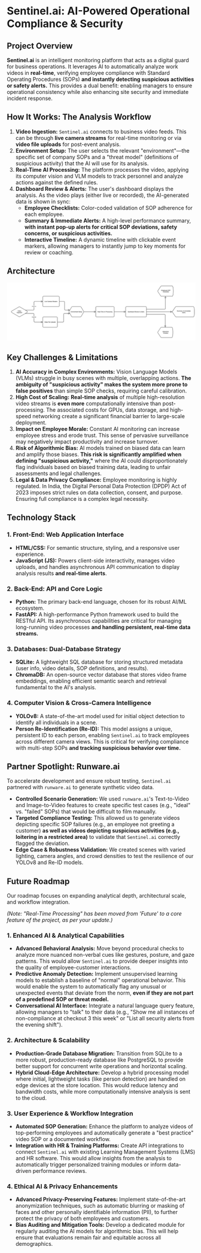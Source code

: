 # Sentinel.ai: AI-Powered Operational Compliance & Security

## Project Overview

**Sentinel.ai** is an intelligent monitoring platform that acts as a digital guard for business operations. It leverages AI to automatically analyze work videos in **real-time**, verifying employee compliance with Standard Operating Procedures (SOPs) **and instantly detecting suspicious activities or safety alerts.** This provides a dual benefit: enabling managers to ensure operational consistency while also enhancing site security and immediate incident response.

## How It Works: The Analysis Workflow

1.  **Video Ingestion:** `Sentinel.ai` connects to business video feeds. This can be through **live camera streams** for real-time monitoring or via **video file uploads** for post-event analysis.
2.  **Environment Setup:** The user selects the relevant "environment"—the specific set of company SOPs and a "threat model" (definitions of suspicious activity) that the AI will use for its analysis.
3.  **Real-Time AI Processing:** The platform processes the video, applying its computer vision and VLM models to track personnel and analyze actions against the defined rules.
4.  **Dashboard Review & Alerts:** The user's dashboard displays the analysis. As the video plays (either live or recorded), the AI-generated data is shown in sync:
    * **Employee Checklists:** Color-coded validation of SOP adherence for each employee.
    * **Summary & Immediate Alerts:** A high-level performance summary, **with instant pop-up alerts for critical SOP deviations, safety concerns, or suspicious activities.**
    * **Interactive Timeline:** A dynamic timeline with clickable event markers, allowing managers to instantly jump to key moments for review or coaching.

## Architecture

![Flow Diagram](sentinel_ai_flow_diagram.png)

## Key Challenges & Limitations

1.  **AI Accuracy in Complex Environments:** Vision Language Models (VLMs) struggle in busy scenes with multiple, overlapping actions. **The ambiguity of "suspicious activity" makes the system more prone to false positives** than simple SOP checks, requiring careful calibration.
2.  **High Cost of Scaling:** **Real-time analysis** of multiple high-resolution video streams is **even more** computationally intensive than post-processing. The associated costs for GPUs, data storage, and high-speed networking create a significant financial barrier to large-scale deployment.
3.  **Impact on Employee Morale:** Constant AI monitoring can increase employee stress and erode trust. This sense of pervasive surveillance may negatively impact productivity and increase turnover.
4.  **Risk of Algorithmic Bias:** AI models trained on biased data can learn and amplify those biases. **This risk is significantly amplified when defining "suspicious activity,"** where the AI could disproportionately flag individuals based on biased training data, leading to unfair assessments and legal challenges.
5.  **Legal & Data Privacy Compliance:** Employee monitoring is highly regulated. In India, the Digital Personal Data Protection (DPDP) Act of 2023 imposes strict rules on data collection, consent, and purpose. Ensuring full compliance is a complex legal necessity.

## Technology Stack

### 1. Front-End: Web Application Interface
* **HTML/CSS:** For semantic structure, styling, and a responsive user experience.
* **JavaScript (JS):** Powers client-side interactivity, manages video uploads, and handles asynchronous API communication to display analysis results **and real-time alerts**.

### 2. Back-End: API and Core Logic
* **Python:** The primary back-end language, chosen for its robust AI/ML ecosystem.
* **FastAPI:** A high-performance Python framework used to build the RESTful API. Its asynchronous capabilities are critical for managing long-running video processes **and handling persistent, real-time data streams.**

### 3. Databases: Dual-Database Strategy
* **SQLite:** A lightweight SQL database for storing structured metadata (user info, video details, SOP definitions, and results).
* **ChromaDB:** An open-source vector database that stores video frame embeddings, enabling
    efficient semantic search and retrieval fundamental to the AI's analysis.

### 4. Computer Vision & Cross-Camera Intelligence
* **YOLOv8:** A state-of-the-art model used for initial object detection to identify all individuals in a scene.
* **Person Re-Identification (Re-ID):** This model assigns a unique, persistent ID to each person, enabling `Sentinel.ai` to track employees across different camera views. This is critical for verifying compliance with multi-step SOPs **and tracking suspicious behavior over time.**

## Partner Spotlight: Runware.ai

To accelerate development and ensure robust testing, `Sentinel.ai` partnered with `runware.ai` to generate synthetic video data.

* **Controlled Scenario Generation:** We used `runware.ai`'s Text-to-Video and Image-to-Video features to create specific test cases (e.g., "ideal" vs. "failed" SOPs) that would be difficult to film manually.
* **Targeted Compliance Testing:** This allowed us to generate videos depicting specific SOP failures (e.g., an employee not greeting a customer) **as well as videos depicting suspicious activities (e.g., loitering in a restricted area)** to validate that `Sentinel.ai` correctly flagged the deviation.
* **Edge Case & Robustness Validation:** We created scenes with varied lighting, camera angles, and crowd densities to test the resilience of our YOLOv8 and Re-ID models.

## Future Roadmap

Our roadmap focuses on expanding analytical depth, architectural scale, and workflow integration.

*(Note: "Real-Time Processing" has been moved from 'Future' to a core feature of the project, as per your update.)*

### 1. Enhanced AI & Analytical Capabilities
* **Advanced Behavioral Analysis:** Move beyond procedural checks to analyze more nuanced non-verbal cues like gestures, posture, and gaze patterns. This would allow `Sentinel.ai` to provide deeper insights into the quality of employee-customer interactions.
* **Predictive Anomaly Detection:** Implement unsupervised learning models to establish a baseline of "normal" operational behavior. This would enable the system to automatically flag any unusual or unexpected events that deviate from the norm, **even if they are not part of a predefined SOP or threat model.**
* **Conversational AI Interface:** Integrate a natural language query feature, allowing managers to "talk" to their data (e.g., "Show me all instances of non-compliance at checkout 3 this week" or "List all security alerts from the evening shift").

### 2. Architecture & Scalability
* **Production-Grade Database Migration:** Transition from SQLite to a more robust, production-ready database like PostgreSQL to provide better support for concurrent write operations and horizontal scaling.
* **Hybrid Cloud-Edge Architecture:** Develop a hybrid processing model where initial, lightweight tasks (like person detection) are handled on edge devices at the store location. This would reduce latency and bandwidth costs, while more computationally intensive analysis is sent to the cloud.

### 3. User Experience & Workflow Integration
* **Automated SOP Generation:** Enhance the platform to analyze videos of top-performing employees and automatically generate a "best practice" video SOP or a documented workflow.
* **Integration with HR & Training Platforms:** Create API integrations to connect `Sentinel.ai` with existing Learning Management Systems (LMS) and HR software. This would allow insights from the analysis to automatically trigger personalized training modules or inform data-driven performance reviews.

### 4. Ethical AI & Privacy Enhancements
* **Advanced Privacy-Preserving Features:** Implement state-of-the-art anonymization techniques, such as automatic blurring or masking of faces and other personally identifiable information (PII), to further protect the privacy of both employees and customers.
* **Bias Auditing and Mitigation Tools:** Develop a dedicated module for regularly auditing the AI models for algorithmic bias. This will help ensure that evaluations remain fair and equitable across all demographics.